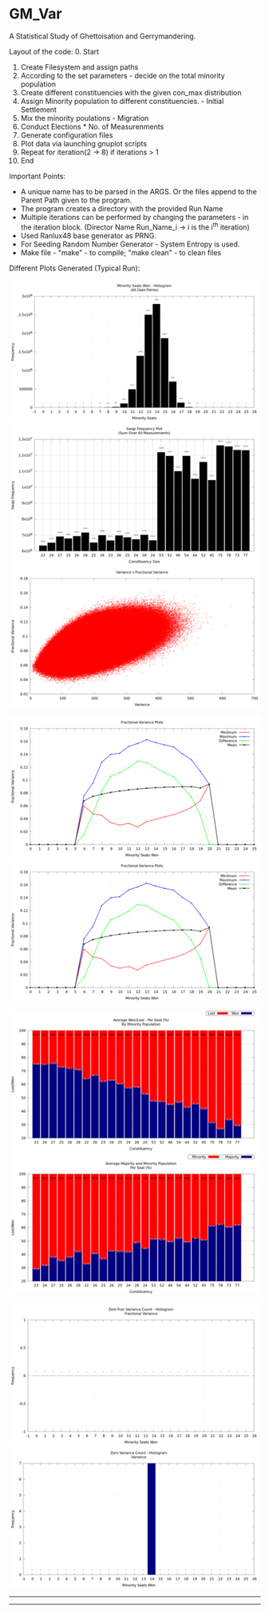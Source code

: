 # GM_Var
A Statistical Study of Ghettoisation and Gerrymandering.

Layout of the code:
0. Start
1. Create Filesystem and assign paths
2. According to the set parameters - decide on the total minority population
3. Create different constituencies with the given con_max distribution
4. Assign Minority population to different constituencies. - Initial Settlement
5. Mix the minority poulations - Migration
6. Conduct Elections * No. of Measurenments
7. Generate configuration files
8. Plot data via launching gnuplot scripts
9. Repeat for iteration(2 &#8594; 8) if iterations > 1
10. End

Important Points:
+ A unique name has to be parsed in the ARGS. Or the files append to the Parent Path given to the program.
+ The program creates a directory with the provided Run Name
+ Multiple iterations can be performed by changing the parameters - in the iteration block. (Director Name Run_Name_i &#8594; i is the i<sup>th</sup> iteration)
+ Used Ranlux48 base generator as PRNG.
+ For Seeding Random Number Generator - System Entropy is used.
+ Make file - "make" -  to compile; "make clean" - to clean files

Different Plots Generated (Typical Run):

![No of Seats Won by Minority - Histogram](https://github.com/yatharthb97/GM_Var/blob/c++/READ_ME%20Samples/freqhist.png?raw=true)
![Successful Swaps for Every Constituency](https://github.com/yatharthb97/GM_Var/blob/c++/READ_ME%20Samples/swap_plot.png?raw=true)
![Scatter Plot - Variance v Fractional Variance](https://github.com/yatharthb97/GM_Var/blob/c++/READ_ME%20Samples/point5_10%5E7me_4_0_varvfracvar.png?raw=true)


![Min_Max_Mean_Diff - Fractional Variance v No of Seats Won](https://github.com/yatharthb97/GM_Var/blob/c++/READ_ME%20Samples/Frac_var.png?raw=true)
![Min_Max_Mean_Diff - Variance v No of Seats Won](https://github.com/yatharthb97/GM_Var/blob/c++/READ_ME%20Samples/Frac_var.png?raw=true)


![Seats Won_Lost Avg per Constituency](https://github.com/yatharthb97/GM_Var/blob/c++/READ_ME%20Samples/wonlost.png?raw=true)
![Seat Population Distribution - Averaged](https://github.com/yatharthb97/GM_Var/blob/c++/READ_ME%20Samples/minmaj.png?raw=true)


![Number of times Zero Variance was recorded for Fractional Variance Plots](https://github.com/yatharthb97/GM_Var/blob/c++/READ_ME%20Samples/zerofracvarhist.png?raw=true)
![Number of times Zero Variance was recorded for Variance Plots](https://github.com/yatharthb97/GM_Var/blob/c++/READ_ME%20Samples/zerovarhist.png?raw=true)

--------------------------------------------------------------------
***
